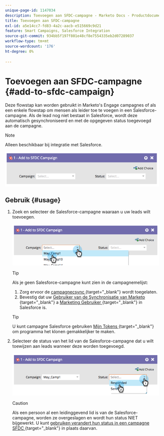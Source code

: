 ```yaml
---
unique-page-id: 1147034
description: Toevoegen aan SFDC-campagne - Marketo Docs - Productdocumentatie
title: Toevoegen aan SFDC-campagne
exl-id: a5e14cc7-fd83-4a2c-aacb-e515669c9d21
feature: Smart Campaigns, Salesforce Integration
source-git-commit: 934bb5f197f801e48cf8e7554335eb2d07289037
workflow-type: tm+mt
source-wordcount: '176'
ht-degree: 0%

---
```


# Toevoegen aan SFDC-campagne {#add-to-sfdc-campaign}

Deze flowstap kan worden gebruikt in Marketo&#39;s Engage campagnes of als een enkele flowstap om mensen als leider toe te voegen in een Salesforce-campagne. Als de lead nog niet bestaat in Salesforce, wordt deze automatisch gesynchroniseerd en met de opgegeven status toegevoegd aan de campagne.

>[!NOTE]
>
>Alleen beschikbaar bij integratie met Salesforce.

![](assets/add-to-sfdc-campaign-1.png)

## Gebruik {#usage}

1. Zoek en selecteer de Salesforce-campagne waaraan u uw leads wilt toevoegen.

   ![](assets/add-to-sfdc-campaign-2.png)

   >[!TIP]
   >
   >Als je geen Salesforce-campagne kunt zien in de campagnemelijst:
   >
   >  1. Zorg ervoor de [ campagnecsync ](/help/marketo/product-docs/crm-sync/salesforce-sync/setup/optional-steps/enable-disable-campaign-sync.md){target="_blank"} wordt toegelaten.
   >  1. Bevestig dat uw [ Gebruiker van de Synchronisatie van Marketo ](/help/marketo/product-docs/crm-sync/salesforce-sync/setup/enterprise-unlimited-edition/step-2-of-3-create-a-salesforce-user-for-marketo-enterprise-unlimited.md){target="_blank"} a [ Marketing Gebruiker ](/help/marketo/product-docs/crm-sync/salesforce-sync/setup/optional-steps/enable-disable-campaign-sync/make-marketo-sync-user-a-marketing-user.md){target="_blank"} in Salesforce is.

   >[!TIP]
   >
   >U kunt campagne Salesforce gebruiken [ Mijn Tokens ](/help/marketo/product-docs/core-marketo-concepts/programs/tokens/managing-my-tokens.md){target="_blank"} om programma het klonen gemakkelijker te maken.

1. Selecteer de status van het lid van de Salesforce-campagne dat u wilt toewijzen aan leads wanneer deze worden toegevoegd.

   ![](assets/add-to-sfdc-campaign-3.png)

   >[!CAUTION]
   >
   >Als een persoon al een leidinggevend lid is van de Salesforce-campagne, worden ze overgeslagen en wordt hun status NIET bijgewerkt. U kunt [ gebruiken verandert hun status in een campagne SFDC ](/help/marketo/product-docs/core-marketo-concepts/smart-campaigns/salesforce-flow-actions/change-status-in-sfdc-campaign.md){target="_blank"} in plaats daarvan.
